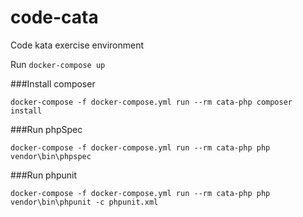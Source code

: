 # code-cata
Code kata exercise environment

Run `docker-compose up`

###Install composer

`docker-compose -f docker-compose.yml run --rm cata-php composer install`

###Run phpSpec
 
`docker-compose -f docker-compose.yml run --rm cata-php php vendor\bin\phpspec`

###Run phpunit
 
`docker-compose -f docker-compose.yml run --rm cata-php php vendor\bin\phpunit -c phpunit.xml`
